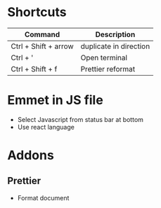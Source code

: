 # Shortcuts

| Command | Description |
| --- | --- |
| Ctrl + Shift + arrow | duplicate in direction
| Ctrl + ' | Open terminal |
| Ctrl + Shift + f | Prettier reformat |





# Emmet in JS file

- Select Javascript from status bar at bottom
- Use react language

# Addons

## Prettier
- Format document